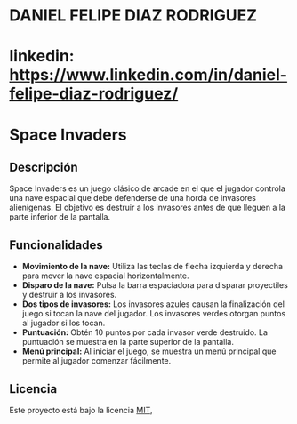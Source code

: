 # DANIEL FELIPE DIAZ RODRIGUEZ
# linkedin:   https://www.linkedin.com/in/daniel-felipe-diaz-rodriguez/
# Space Invaders


## Descripción
Space Invaders es un juego clásico de arcade en el que el jugador controla una nave espacial que debe defenderse de una horda de invasores alienígenas. El objetivo es destruir a los invasores antes de que lleguen a la parte inferior de la pantalla.

## Funcionalidades
- **Movimiento de la nave:** Utiliza las teclas de flecha izquierda y derecha para mover la nave espacial horizontalmente.
- **Disparo de la nave:** Pulsa la barra espaciadora para disparar proyectiles y destruir a los invasores.
- **Dos tipos de invasores:** Los invasores azules causan la finalización del juego si tocan la nave del jugador. Los invasores verdes otorgan puntos al jugador si los tocan.
- **Puntuación:** Obtén 10 puntos por cada invasor verde destruido. La puntuación se muestra en la parte superior de la pantalla.
- **Menú principal:** Al iniciar el juego, se muestra un menú principal que permite al jugador comenzar fácilmente.


## Licencia
Este proyecto está bajo la licencia [MIT](LICENSE), 
